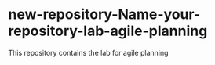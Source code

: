 # new-repository-Name-your-repository-lab-agile-planning
This repository contains the lab for agile planning
